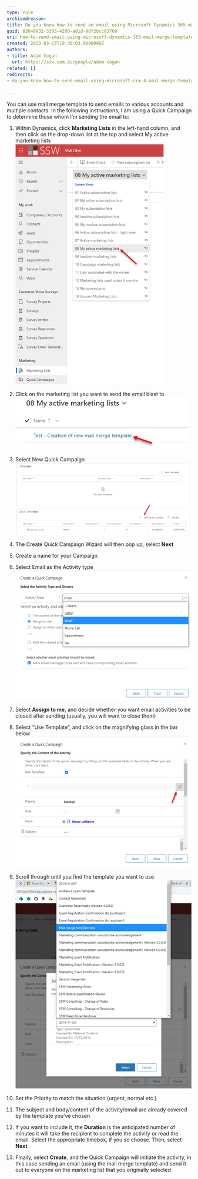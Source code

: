 ```yaml
---
type: rule
archivedreason: 
title: Do you know how to send an email using Microsoft Dynamics 365 mail merge templates?
guid: 83649932-3303-4280-a81d-90f2bcc83769
uri: how-to-send-email-using-microsoft-dynamics-365-mail-merge-template
created: 2013-03-13T19:30:03.0000000Z
authors:
- title: Adam Cogan
  url: https://ssw.com.au/people/adam-cogan
related: []
redirects: 
- do-you-know-how-to-send-email-using-microsoft-crm-4-mail-merge-template

---
```


You can use mail merge template to send emails to various accounts and multiple contacts. In the following instructions, I am using a Quick Campaign to determine those whom I’m sending the email to:

<!--endintro-->

1. Within Dynamics, click **Marketing Lists** in the left-hand column, and then click on the drop-down list at the top and select My active marketing lists
  ![Figure: Find your active marketing lists to send out an email blast with mail merge templates](send-email-email-template-2.png)

2. Click on the marketing list you want to send the email blast to
  ![Figure: selection of marketing list](send-email-email-template-3.png)

3. Select New Quick Campaign
  ![Figure: Selecting New Quick Campaigns](send-email-email-template-4.png)

4. The Create Quick Campaign Wizard will then pop up, select **Next**

5. Create a name for your Campaign

6. Select Email as the Activity type
  ![Figure: Selecting Email as your activity type](send-email-email-template-5.png)

7. Select **Assign to me**, and decide whether you want email activities to be closed after sending (usually, you will want to close them)

8. Select “Use Template”, and click on the magnifying glass in the bar below
  ![Figure: Searching for the template you want to use](send-email-email-template-6.png)

9. Scroll through until you find the template you want to use
  ![Figure: Template selection](send-email-email-template-7.png)

10. Set the Priority to match the situation (urgent, normal etc.)

11. The subject and body/content of the activity/email are already covered by the template you’ve chosen

12. If you want to include it, the **Duration** is the anticipated number of minutes it will take the recipient to complete the activity or read the email. Select the appropriate timebox, if you so choose. Then, select **Next**

13. Finally, select **Create**, and the Quick Campaign will initiate the activity, in this case sending an email (using the mail merge template) and send it out to everyone on the marketing list that you originally selected
